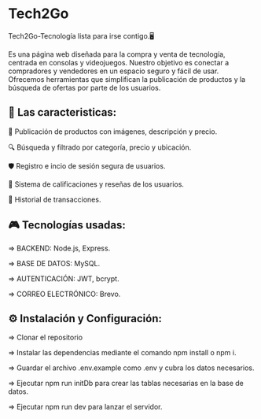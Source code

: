 # Tech2Go 
Tech2Go-Tecnología lista para irse contigo.🖥️

Es una página web diseñada para la compra y venta de tecnología, 
centrada en consolas y videojuegos.   Nuestro objetivo es conectar a compradores y vendedores en un espacio seguro 
y fácil de usar.
Ofrecemos herramientas que simplifican la publicación de productos y la búsqueda de ofertas por parte de los usuarios. 

## 🚀 Las caracteristicas: 

📌 Publicación de productos con imágenes, descripción y precio.

🔍 Búsqueda y filtrado por categoría, precio y ubicación.

🛡️ Registro e incio de sesión  segura de usuarios.

📩 Sistema de calificaciones y reseñas de los usuarios.

📆 Historial de transacciones. 


## 🎮 Tecnologías usadas: 


=> BACKEND: Node.js, Express.

=> BASE DE DATOS: MySQL.

=> AUTENTICACIÓN: JWT, bcrypt.

=> CORREO ELECTRÓNICO: Brevo.


## ⚙️ Instalación y Configuración:

=> Clonar el repositorio 

=> Instalar las dependencias mediante el comando npm install o npm i.


=> Guardar el archivo .env.example como .env y cubra los datos necesarios.


=> Ejecutar npm run initDb para crear las tablas necesarias en la base de datos.


=> Ejecutar npm run dev para lanzar el servidor.
















